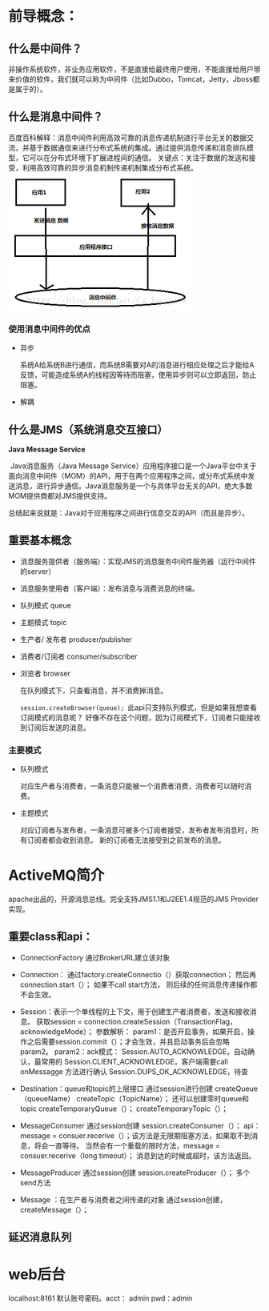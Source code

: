 # 前导概念：

## 什么是中间件？

非操作系统软件，非业务应用软件，不是直接给最终用户使用，不能直接给用户带来价值的软件，我们就可以称为中间件（比如Dubbo，Tomcat，Jetty，Jboss都是属于的）。

## 什么是消息中间件？

百度百科解释：消息中间件利用高效可靠的消息传递机制进行平台无关的数据交流，并基于数据通信来进行分布式系统的集成。通过提供消息传递和消息排队模型，它可以在分布式环境下扩展进程间的通信。
关键点：关注于数据的发送和接受，利用高效可靠的异步消息机制传递机制集成分布式系统。![img1](.\img\img1.png)

### 使用消息中间件的优点

- 异步

  系统A给系统B进行通信，而系统B需要对A的消息进行相应处理之后才能给A反馈，可能造成系统A的线程因等待而阻塞，使用异步则可以立即返回，防止阻塞。

- 解耦

## 什么是JMS（系统消息交互接口）

**Java Message Service**

​		Java消息服务（Java Message Service）应用程序接口是一个Java平台中关于面向消息中间件（MOM）的API，用于在两个应用程序之间，或分布式系统中发送消息，进行异步通信。Java消息服务是一个与具体平台无关的API，绝大多数MOM提供商都对JMS提供支持。

总结起来说就是：Java对于应用程序之间进行信息交互的API（而且是异步）。

## 重要基本概念

- 消息服务提供者（服务端）：实现JMS的消息服务中间件服务器（运行中间件的server）
- 消息服务使用者（客户端）：发布消息与消费消息的终端。

- 队列模式 queue

- 主题模式 topic

- 生产者/ 发布者 producer/publisher

- 消费者/订阅者 consumer/subscriber

- 浏览者 browser

  在队列模式下，只查看消息，并不消费掉消息。

  `session.createBrowser(queue); `此api只支持队列模式，但是如果我想查看订阅模式的消息呢？
  好像不存在这个问题，因为订阅模式下，订阅者只能接收到订阅后发送的消息。


### 主要模式

- 队列模式

  对应生产者与消费者，一条消息只能被一个消费者消费，消费者可以随时消费。

- 主题模式

  对应订阅者与发布者，一条消息可被多个订阅者接受，发布者发布消息时，所有订阅者都会收到消息。
  新的订阅者无法接受到之前发布的消息。

# ActiveMQ简介
apache出品的，开源消息总线。完全支持JMS1.1和J2EE1.4规范的JMS Provider实现。
## 重要class和api：
* ConnectionFactory
    通过BrokerURL建立该对象

* Connection：
    通过factory.createConnectio（）获取connection；
    然后再connection.start（）；
    如果不call start方法， 则后续的任何消息传递操作都不会生效。
* Session：表示一个单线程的上下文，用于创建生产者消费者，发送和接收消息。
获取session = connection.createSession（TransactionFlag，acknowledgeMode）；
参数解析：
param1：是否开启事务，如果开启，操作之后需要session.commit（）；才会生效，并且启动事务后会忽略param2。
param2：ack模式：
Session.AUTO_ACKNOWLEDGE，自动确认，最常用的
Session.CLIENT_ACKNOWLEDGE，客户端需要call onMessagge 方法进行确认
Session.DUPS_OK_ACKNOWLEDGE，待查

* Destination：queue和topic的上层接口
    通过session进行创建 createQueue（queueName）
    createTopic（TopicName）；
    还可以创建零时queue和topic
    createTemporaryQueue（）；
    createTemporaryTopic（）；

* MessageConsumer
    通过session创建 session.createConsumer（）；
    api：message = consuer.recerive（）；该方法是无限期阻塞方法，如果取不到消息，将会一直等待。
    当然会有一个重载的限时方法，message = consuer.recerive（long timeout）；
    消息到达的时候或超时，该方法返回。

* MessageProducer
    通过session创建 session.createProducer（）；
    多个send方法

* Message ：在生产者与消费者之间传递的对象
    通过session创建，createMessage（）；

## 延迟消息队列

# web后台

localhost:8161
默认账号密码。acct： admin   pwd：admin